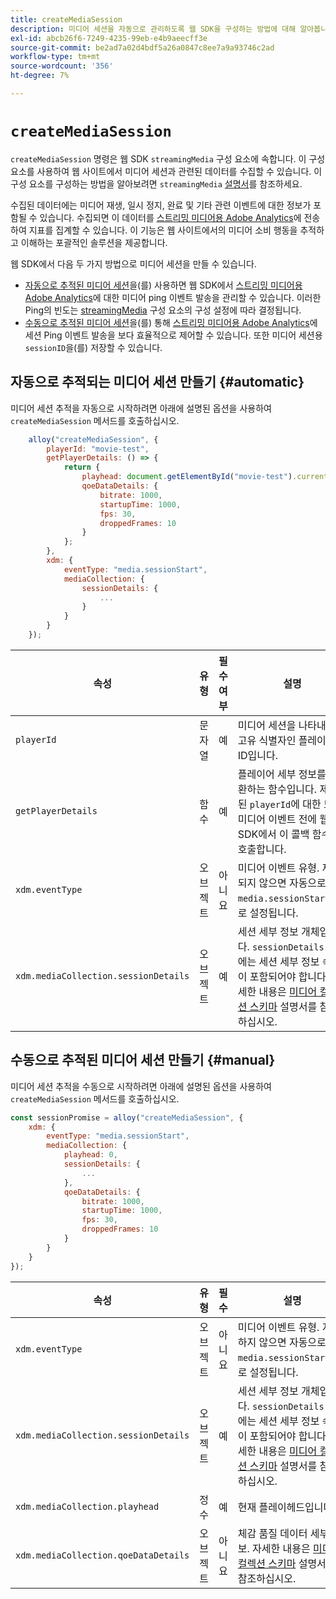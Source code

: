 ```yaml
---
title: createMediaSession
description: 미디어 세션을 자동으로 관리하도록 웹 SDK을 구성하는 방법에 대해 알아봅니다
exl-id: abcb26f6-7249-4235-99eb-e4b9aeecff3e
source-git-commit: be2ad7a02d4bdf5a26a0847c8ee7a9a93746c2ad
workflow-type: tm+mt
source-wordcount: '356'
ht-degree: 7%

---
```


# `createMediaSession`

`createMediaSession` 명령은 웹 SDK `streamingMedia` 구성 요소에 속합니다. 이 구성 요소를 사용하여 웹 사이트에서 미디어 세션과 관련된 데이터를 수집할 수 있습니다. 이 구성 요소를 구성하는 방법을 알아보려면 `streamingMedia` [설명서](configure/streamingmedia.md)를 참조하세요.

수집된 데이터에는 미디어 재생, 일시 정지, 완료 및 기타 관련 이벤트에 대한 정보가 포함될 수 있습니다. 수집되면 이 데이터를 [스트리밍 미디어용 Adobe Analytics](https://experienceleague.adobe.com/ko/docs/media-analytics/using/media-overview)에 전송하여 지표를 집계할 수 있습니다. 이 기능은 웹 사이트에서의 미디어 소비 행동을 추적하고 이해하는 포괄적인 솔루션을 제공합니다.

웹 SDK에서 다음 두 가지 방법으로 미디어 세션을 만들 수 있습니다.

* [자동으로 추적된 미디어 세션](#automatic)을(를) 사용하면 웹 SDK에서 [스트리밍 미디어용 Adobe Analytics](https://experienceleague.adobe.com/ko/docs/media-analytics/using/media-overview)에 대한 미디어 ping 이벤트 발송을 관리할 수 있습니다. 이러한 Ping의 빈도는 [streamingMedia](configure/streamingmedia.md) 구성 요소의 구성 설정에 따라 결정됩니다.
* [수동으로 추적된 미디어 세션](#manual)을(를) 통해 [스트리밍 미디어용 Adobe Analytics](https://experienceleague.adobe.com/ko/docs/media-analytics/using/media-overview)에 세션 Ping 이벤트 발송을 보다 효율적으로 제어할 수 있습니다. 또한 미디어 세션용 `sessionID`을(를) 저장할 수 있습니다.

## 자동으로 추적되는 미디어 세션 만들기 {#automatic}

미디어 세션 추적을 자동으로 시작하려면 아래에 설명된 옵션을 사용하여 `createMediaSession` 메서드를 호출하십시오.

```javascript
    alloy("createMediaSession", {
        playerId: "movie-test",
        getPlayerDetails: () => {
            return {
                playhead: document.getElementById("movie-test").currentTime,
                qoeDataDetails: {
                    bitrate: 1000,
                    startupTime: 1000,
                    fps: 30,
                    droppedFrames: 10
                }
            };
        },
        xdm: {
            eventType: "media.sessionStart",
            mediaCollection: {
                sessionDetails: {
                    ...
                }
            }
        }
    });
```

| 속성 | 유형 | 필수 여부 | 설명 |
|---------|----------|---------|---------|
| `playerId` | 문자열 | 예 | 미디어 세션을 나타내는 고유 식별자인 플레이어 ID입니다. |
| `getPlayerDetails` | 함수 | 예 | 플레이어 세부 정보를 반환하는 함수입니다. 제공된 `playerId`에 대한 모든 미디어 이벤트 전에 웹 SDK에서 이 콜백 함수를 호출합니다. |
| `xdm.eventType` | 오브젝트 | 아니요 | 미디어 이벤트 유형. 제공되지 않으면 자동으로 `media.sessionStart`(으)로 설정됩니다. |
| `xdm.mediaCollection.sessionDetails` | 오브젝트 | 예 | 세션 세부 정보 개체입니다. `sessionDetails` 개체에는 세션 세부 정보 속성이 포함되어야 합니다. 자세한 내용은 [미디어 컬렉션 스키마](../../xdm/data-types/media-collection-details.md) 설명서를 참조하십시오. |


## 수동으로 추적된 미디어 세션 만들기 {#manual}

미디어 세션 추적을 수동으로 시작하려면 아래에 설명된 옵션을 사용하여 `createMediaSession` 메서드를 호출하십시오.

```javascript
const sessionPromise = alloy("createMediaSession", {
    xdm: {
        eventType: "media.sessionStart",
        mediaCollection: {
            playhead: 0,
            sessionDetails: {
                ...
            },
            qoeDataDetails: {
                bitrate: 1000,
                startupTime: 1000,
                fps: 30,
                droppedFrames: 10
            }
        }
    }
});
```

| 속성 | 유형 | 필수 | 설명 |
|---------|----------|---------|---------|
| `xdm.eventType` | 오브젝트 | 아니요 | 미디어 이벤트 유형. 지정하지 않으면 자동으로 `media.sessionStart`(으)로 설정됩니다. |
| `xdm.mediaCollection.sessionDetails` | 오브젝트 | 예 | 세션 세부 정보 개체입니다. `sessionDetails` 개체에는 세션 세부 정보 속성이 포함되어야 합니다. 자세한 내용은 [미디어 컬렉션 스키마](../../xdm/data-types/media-collection-details.md) 설명서를 참조하십시오. |
| `xdm.mediaCollection.playhead` | 정수 | 예 | 현재 플레이헤드입니다. |
| `xdm.mediaCollection.qoeDataDetails` | 오브젝트 | 아니요 | 체감 품질 데이터 세부 정보. 자세한 내용은 [미디어 컬렉션 스키마](../../xdm/data-types/media-collection-details.md) 설명서를 참조하십시오. |
